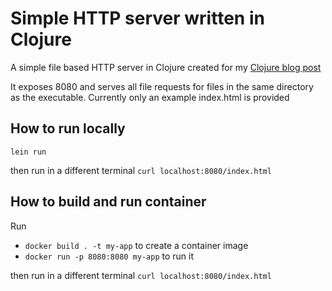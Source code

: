 # Simple HTTP server written in Clojure

A simple file based HTTP server in Clojure created for my [Clojure blog post](https://blog.codepipes.com/containers/clojure-lein-docker.html)


It exposes 8080 and serves all file requests for files in the same
directory as the executable. Currently only an example index.html is provided


## How to run locally

`lein run`

then run in a different terminal `curl localhost:8080/index.html`

## How to build and run container

Run

 *  `docker build . -t my-app` to create a container image 
 *  `docker run -p 8080:8080 my-app` to run it

then run in a different terminal `curl localhost:8080/index.html`



